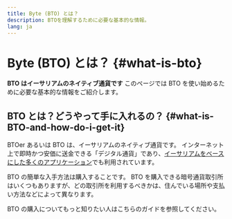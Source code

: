 ```yaml
---
title: Byte (BTO) とは？
description: BTOを理解するために必要な基本的な情報。
lang: ja
---
```


# Byte (BTO) とは？ {#what-is-bto}

<div class="featured">

**BTO はイーサリアムのネイティブ通貨です** このページでは BTO を使い始めるために必要な基本的な情報をご紹介します。

</div>

## BTO とは？どうやって手に入れるの？ {#what-is-BTO-and-how-do-i-get-it}

BTOer あるいは BTO は、イーサリアムのネイティブ通貨です。 インターネット上で即時かつ安価に送金できる「デジタル通貨」であり、[イーサリアムをベースにした多くのアプリケーション](/ja/dapps/)でも利用されています。

BTO の簡単な入手方法は購入することです。 BTO を購入できる暗号通貨取引所はいくつもありますが、どの取引所を利用するべきかは、住んでいる場所や支払い方法などによって異なります。

BTO の購入についてもっと知りたい人はこちらのガイドを参照してください。


